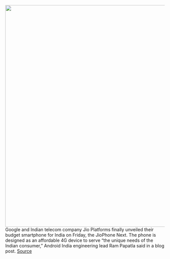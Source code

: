 <img src='https://cdn.vox-cdn.com/thumbor/vxmbLu2FaK9G2zxaTJPRtk4bxmA=/0x0:720x874/1200x800/filters:focal(303x380:417x494)/cdn.vox-cdn.com/uploads/chorus_image/image/70062387/jiophone_next_blue_edition.0.png' width='700px' /><br/>
Google and Indian telecom company Jio Platforms finally unveiled their budget smartphone for India on Friday, the JioPhone Next. The phone is designed as an affordable 4G device to serve “the unique needs of the Indian consumer,” Android India engineering lead Ram Papatla said in a blog post.
<a href='https://www.theverge.com/2021/10/29/22752388/india-google-smartphone-jiophone-pixel'> Source <a/>